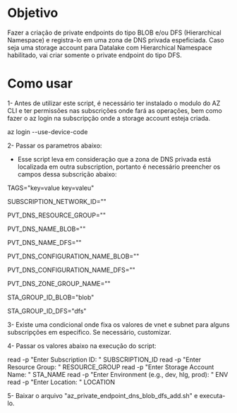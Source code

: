 # Objetivo

Fazer a criação de private endpoints do tipo BLOB e/ou DFS (Hierarchical Namespace) e registra-lo em uma zona de DNS privada espeficiada.
Caso seja uma storage account para Datalake com Hierarchical Namespace habilitado, vai criar somente o private endpoint do tipo DFS.

# Como usar

1- Antes de utilizar este script, é necessário ter instalado o modulo do AZ CLI e ter permissões nas subscrições onde fará as operações, bem como fazer o az login na subscripção onde a storage account esteja criada.

az login --use-device-code

2- Passar os parametros abaixo:

- Esse script leva em consideração que a zona de DNS privada está localizada em outra subscription, portanto é necessário preencher os campos dessa subscrição abaixo:

TAGS="key=value key=valeu"

SUBSCRIPTION_NETWORK_ID=""

PVT_DNS_RESOURCE_GROUP=""

PVT_DNS_NAME_BLOB=""

PVT_DNS_NAME_DFS=""

PVT_DNS_CONFIGURATION_NAME_BLOB=""

PVT_DNS_CONFIGURATION_NAME_DFS=""

PVT_DNS_ZONE_GROUP_NAME=""

STA_GROUP_ID_BLOB="blob"

STA_GROUP_ID_DFS="dfs"

3- Existe uma condicional onde fixa os valores de vnet e subnet para alguns subscripções em especifico. Se necessário, customizar.

4- Passar os valores abaixo na execução do script:

read -p "Enter Subscription ID: " SUBSCRIPTION_ID
read -p "Enter Resource Group: " RESOURCE_GROUP
read -p "Enter Storage Account Name: " STA_NAME
read -p "Enter Environment (e.g., dev, hlg, prod): " ENV
read -p "Enter Location: " LOCATION

5- Baixar o arquivo "az_private_endpoint_dns_blob_dfs_add.sh" e executa-lo.
